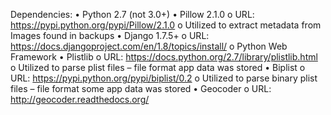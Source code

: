 Dependencies:
    •	Python 2.7 (not 3.0+)
    •	Pillow 2.1.0 
        o	URL: https://pypi.python.org/pypi/Pillow/2.1.0
        o	Utilized to extract metadata from Images found in backups
    •	Django 1.7.5+ 
        o	URL: https://docs.djangoproject.com/en/1.8/topics/install/
        o	Python Web Framework
    •	Plistlib 
        o	URL: https://docs.python.org/2.7/library/plistlib.html
        o	Utilized to parse plist files – file format app data was stored
    •	Biplist 
        o	URL: https://pypi.python.org/pypi/biplist/0.2
        o	Utilized to parse binary plist files – file format some app data was stored
    •	Geocoder
        o	URL: http://geocoder.readthedocs.org/
